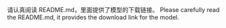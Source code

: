 请认真阅读 README.md，里面提供了模型的下载链接。
Please carefully read the README.md, it provides the download link for the model.